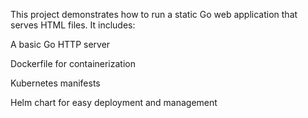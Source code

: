 This project demonstrates how to run a static Go web application that serves HTML files.
It includes:

A basic Go HTTP server

Dockerfile for containerization

Kubernetes manifests

Helm chart for easy deployment and management
